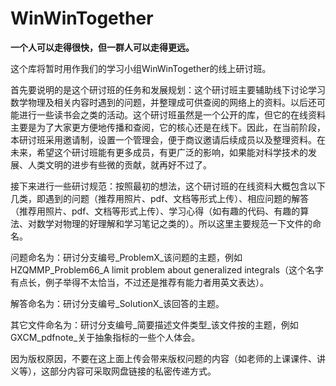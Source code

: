 # WinWinTogether

**一个人可以走得很快，但一群人可以走得更远。**  

这个库将暂时用作我们的学习小组WinWinTogether的线上研讨班。

首先要说明的是这个研讨班的任务和发展规划：这个研讨班主要辅助线下讨论学习数学物理及相关内容时遇到的问题，并整理成可供查阅的网络上的资料。以后还可能进行一些读书会之类的活动。这个研讨班虽然是一个公开的库，但它的在线资料主要是为了大家更方便地传播和查阅，它的核心还是在线下。因此，在当前阶段，本研讨班采用邀请制，设置一个管理会，便于商议邀请后续成员以及整理资料。在未来，希望这个研讨班能有更多成员，有更广泛的影响，如果能对科学技术的发展、人类文明的进步有些微的贡献，就再好不过了。

接下来进行一些研讨规范：按照最初的想法，这个研讨班的在线资料大概包含以下几类，即遇到的问题（推荐用照片、pdf、文档等形式上传）、相应问题的解答（推荐用照片、pdf、文档等形式上传）、学习心得（如有趣的代码、有趣的算法、对数学对物理的好理解和学习笔记之类的）。所以这里主要规范一下文件的命名。

问题命名为：研讨分支编号_ProblemX_该问题的主题，例如HZQMMP_Problem66_A limit problem about generalized integrals（这个名字有点长，例子举得不太恰当，不过还是推荐有能力者用英文表达）。

解答命名为：研讨分支编号_SolutionX_该回答的主题。

其它文件命名为：研讨分支编号_简要描述文件类型_该文件按的主题，例如GXCM_pdfnote_关于抽象指标的一些个人体会。

因为版权原因，不要在这上面上传会带来版权问题的内容（如老师的上课课件、讲义等），这部分内容可采取网盘链接的私密传递方式。

